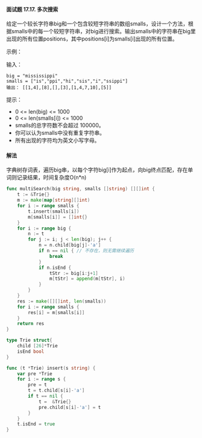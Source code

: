 #### 面试题 17.17. 多次搜索

给定一个较长字符串big和一个包含较短字符串的数组smalls，设计一个方法，根据smalls中的每一个较短字符串，对big进行搜索。输出smalls中的字符串在big里出现的所有位置positions，其中positions[i]为smalls[i]出现的所有位置。

示例：

输入：
```
big = "mississippi"
smalls = ["is","ppi","hi","sis","i","ssippi"]
输出： [[1,4],[8],[],[3],[1,4,7,10],[5]]
```
提示：

- 0 <= len(big) <= 1000
- 0 <= len(smalls[i]) <= 1000
- smalls的总字符数不会超过 100000。
- 你可以认为smalls中没有重复字符串。
- 所有出现的字符均为英文小写字母。

#### 解法
字典树存词表，遍历big串，以每个字符big[i]作为起点，向big终点匹配，存在单词则记录结果，时间复杂度O(n*n)
```go
func multiSearch(big string, smalls []string) [][]int {
    t := &Trie{}
    m := make(map[string][]int)
    for i := range smalls {
        t.insert(smalls[i])
        m[smalls[i]] = []int{}
    }
    for i := range big {
        n := t
        for j := i; j < len(big); j++ {
            n = n.child[big[j]-'a']
            if n == nil { // 不存在，则无需继续遍历
                break
            }
            if n.isEnd {
                tStr := big[i:j+1]
                m[tStr] = append(m[tStr], i)
            }
        }
    }
    res := make([][]int, len(smalls))
    for i := range smalls {
        res[i] = m[smalls[i]]
    }
    return res
}

type Trie struct{
    child [26]*Trie
    isEnd bool
}

func (t *Trie) insert(s string) {
    var pre *Trie
    for i := range s {
        pre = t
        t = t.child[s[i]-'a']
        if t == nil {
            t =  &Trie{}
            pre.child[s[i]-'a'] = t
        }
    }
    t.isEnd = true
}
```